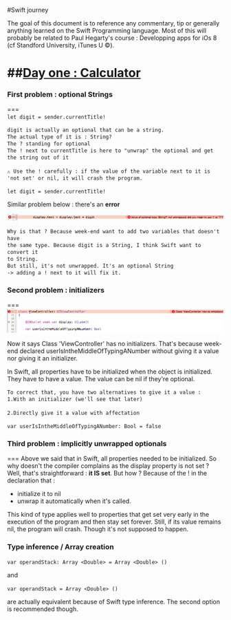 #Swift journey

The goal of this document is to reference any commentary, tip or generally anything learned on the Swift Programming language. Most of this will probably be related to  Paul Hegarty's course : Developping apps for iOs 8 (cf Standford University, iTunes U ©).  


##[Day one : Calculator](id:1stDay)
===



### First problem : optional Strings
===     
`let digit = sender.currentTitle!`


	digit is actually an optional that can be a string.
	The actual type of it is : String? 
	The ? standing for optional
	The ! next to currentTitle is here to "unwrap" the optional and get the string out of it
            
    ⚠️ Use the ! carefully : if the value of the variable next to it is 'not set' or nil, it will crash the program.
        
        
`let digit = sender.currentTitle!`
        
        
 Similar problem below  : there's an **error** 
 

![image](imgReadMe/bug1.png)

  
  
	Why is that ? Because week-end want to add two variables that doesn't have 
	the same type. Because digit is a String, I think Swift want to convert it 
	to String.
	But still, it's not unwrapped. It's an optional String 
	-> adding a ! next to it will fix it.





### Second problem : initializers
===
![image](imgReadMe/bug2.png)

Now it says Class 'ViewController' has no initializers. That's because week-end declared userIsIntheMiddleOfTypingANumber without giving it a value nor giving it an initializer. 

In Swift, all properties have to be initialized when the object is initialized. They have to have a value. The value can be nil if they're optional.

	To correct that, you have two alternatives to give it a value : 
	1.With an initializer (we'll see that later)

	2.Directly give it a value with affectation
`var userIsIntheMiddleOfTypingANumber: Bool = false`



### Third problem :  implicitly unwrapped optionals
===
Above we said that in Swift, all properties needed to be initialized.
So why doesn't the compiler complains as the display property is not set ?
Well, that's straightforward : **it IS set**.  But how ? Because of the ! in the declaration that :

* initialize it to nil 
* unwrap it automatically when it's called.

This kind of type applies well to properties that get set very early in the execution of the program and then stay set forever.
Still, if its value remains nil, the program will crash. Though it's not supposed to happen.


### Type inference / Array creation
    
`var operandStack: Array <Double> = Array <Double> ()`

and 

`var operandStack = Array <Double> ()`

 are actually equivalent because of Swift type inference. The second option is recommended though.

